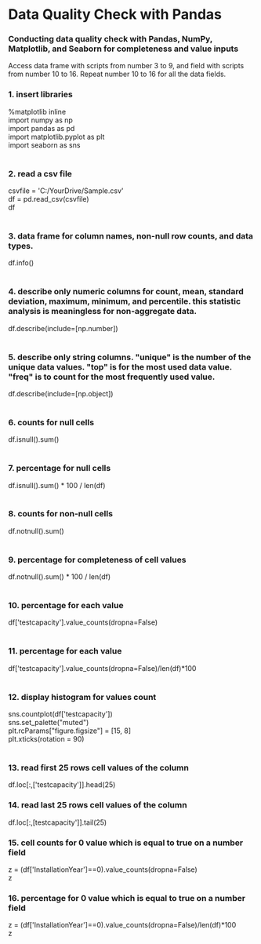 # Data Quality Check with Pandas
### Conducting data quality check with Pandas, NumPy, Matplotlib, and Seaborn for completeness and value inputs

Access data frame with scripts from number 3 to 9, and field with scripts from number 10 to 16. Repeat number 10 to 16 for all the data fields.  

### 1. insert libraries
%matplotlib inline<br />
import numpy as np<br />
import pandas as pd<br />
import matplotlib.pyplot as plt<br />
import seaborn as sns<br /><br />

### 2. read a csv file
csvfile = 'C:/YourDrive/Sample.csv'<br />
df = pd.read_csv(csvfile)<br />
df<br /><br />

### 3. data frame for column names, non-null row counts, and data types.
df.info()<br /><br />

### 4. describe only numeric columns for count, mean, standard deviation, maximum, minimum, and percentile. this statistic analysis is meaningless for non-aggregate data. 
df.describe(include=[np.number])<br /><br />

### 5. describe only string columns. "unique" is the number of the unique data values. "top" is for the most used data value. "freq" is to count for the most frequently used value. 
df.describe(include=[np.object])<br /><br />

### 6. counts for null cells
df.isnull().sum()<br /><br />

### 7. percentage for null cells
df.isnull().sum() * 100 / len(df)<br /><br />

### 8. counts for non-null cells
df.notnull().sum()<br /><br />

### 9. percentage for completeness of cell values
df.notnull().sum() * 100 / len(df)<br /><br />

### 10. percentage for each value
df['testcapacity'].value_counts(dropna=False)<br /><br />

### 11. percentage for each value
df['testcapacity'].value_counts(dropna=False)/len(df)*100<br /><br />

### 12. display histogram for values count
sns.countplot(df['testcapacity'])<br />
sns.set_palette("muted")<br />
plt.rcParams["figure.figsize"] = [15, 8]<br />
plt.xticks(rotation = 90)<br /><br />

### 13. read first 25 rows cell values of the column
df.loc[:,['testcapacity']].head(25)<br />

### 14. read last 25 rows cell values of the column
df.loc[:,[testcapacity']].tail(25)<br />

### 15. cell counts for 0 value which is equal to true on a number field
z = (df['InstallationYear']==0).value_counts(dropna=False)<br />
z<br />

### 16. percentage for 0 value which is equal to true on a number field
z = (df['InstallationYear']==0).value_counts(dropna=False)/len(df)*100<br />
z<br />
